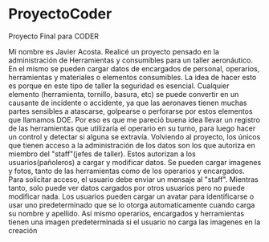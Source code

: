 # ProyectoCoder
Proyecto Final para CODER

Mi nombre es Javier Acosta. Realicé un proyecto pensado en la administración de Herramientas y consumibles para un taller aeronáutico. En el mismo se pueden cargar datos de encargados de personal, operarios, herramientas y materiales o elementos consumibles. 
La idea de hacer esto es porque en este tipo de taller la seguridad es esencial. Cualquier elemento (herramienta, tornillo, basura, etc) se puede convertir en un causante de incidente o accidente, ya que las aeronaves tienen muchas partes sensibles a atascarse, golpearse o perforarse por estos elementos que llamamos DOE.
Por eso es que me pareció buena idea llevar un registro de las herramientas que utilizaría el operario en su turno, para luego hacer un control y detectar si alguna se extravía.
Volviendo al proyecto, los únicos que tienen acceso a la administración de los datos son los que autoriza en miembro del "staff"(jefes de taller). Estos autorizan a los usuarios(pañoleros) a cargar y modificar datos. 
Se pueden cargar imagenes y fotos, tanto de las herramientas como de los operarios y encargados.
Para solicitar acceso, el usuario debe enviar un mensaje al "staff". Mientras tanto, solo puede ver datos cargados por otros usuarios pero no puede modificar nada.
Los usuarios pueden cargar un avatar para identificarse o usar uno predeterminado que se lo otorga automaticamente cuando carga su nombre y apellido.
Así mismo operarios, encargados y herramientas tienen una imagen predeterminada si el usuario no carga las imagenes en la creación
